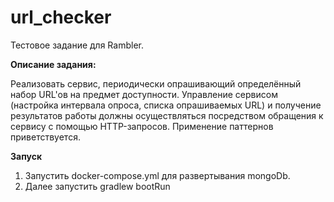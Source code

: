# url_checker
Тестовое задание для Rambler.

<b>Описание задания:</b>

Реализовать сервис, периодически опрашивающий определённый набор URL'ов на предмет доступности. 
Управление сервисом (настройка интервала опроса, списка опрашиваемых URL) 
и получение результатов работы должны осуществляться посредством обращения к сервису с помощью HTTP-запросов. 
Применение паттернов приветствуется.

<b>Запуск</b>

1. Запустить docker-compose.yml для развертывания mongoDb.<br>
2. Далее запустить gradlew bootRun
